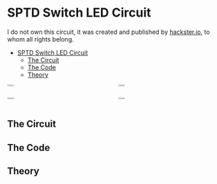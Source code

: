# SPTD Switch LED Circuit

I do not own this circuit, it was created and published by [hackster.io](https://www.hackster.io/Ayeon0122/reading-a-spdt-switch-c43547), to whom all rights belong.

- [SPTD Switch LED Circuit](#sptd-switch-led-circuit)
  - [The Circuit](#the-circuit)
  - [The Code](#the-code)
  - [Theory](#theory)

<div style="display: grid; grid-template-columns: repeat(2, 1fr); gap: 10px;">
    <img src='./IMG_9729.png' width='25%'/>
    <img src='./IMG_9730.png' width='25%'/>
    <img src='./IMG_9731.png' width='25%'/>
    <img src='./IMG_9732.png' width='25%'/>
</div>

## The Circuit

## The Code

## Theory
